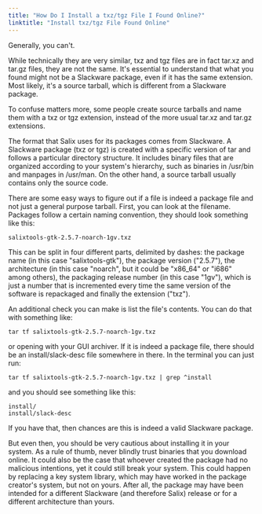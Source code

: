 ```yaml
---
title: "How Do I Install a txz/tgz File I Found Online?"
linktitle: "Install txz/tgz File Found Online"
---
```


Generally, you can't.

While technically they are very similar, txz and tgz files are in fact tar.xz
and tar.gz files, they are not the same. It's essential to understand that what
you found might not be a Slackware package, even if it has the same extension.
Most likely, it's a source tarball, which is different from a Slackware
package.

To confuse matters more, some people create source tarballs and name them with
a txz or tgz extension, instead of the more usual tar.xz and tar.gz extensions.

The format that Salix uses for its packages comes from Slackware. A Slackware
package (txz or tgz) is created with a specific version of tar and follows a
particular directory structure. It includes binary files that are organized
according to your system's hierarchy, such as binaries in /usr/bin and manpages
in /usr/man. On the other hand, a source tarball usually contains only the
source code.

There are some easy ways to figure out if a file is indeed a package file and
not just a general purpose tarball. First, you can look at the filename.
Packages follow a certain naming convention, they should look something like
this:

```
salixtools-gtk-2.5.7-noarch-1gv.txz
```

This can be split in four different parts, delimited by dashes: the package
name (in this case "salixtools-gtk"), the package version ("2.5.7"), the
architecture (in this case "noarch", but it could be "x86_64" or "i686" among
others), the packaging release number (in this case "1gv"), which is
just a number that is incremented every time the same version of the software
is repackaged and finally the extension ("txz").

An additional check you can make is list the file's contents. You can do that with
something like:

```
tar tf salixtools-gtk-2.5.7-noarch-1gv.txz
```

or opening with your GUI archiver. If it is indeed a package file, there should
be an install/slack-desc file somewhere in there. In the terminal you can just
run:

```
tar tf salixtools-gtk-2.5.7-noarch-1gv.txz | grep ^install
```

and you should see something like this:

```
install/
install/slack-desc
```

If you have that, then chances are this is indeed a valid Slackware package.

But even then, you should be very cautious about installing it in your system.
As a rule of thumb, never blindly trust binaries that you download online. It
could also be the case that whoever created the package had no malicious
intentions, yet it could still break your system. This could happen by
replacing a key system library, which may have worked in the package creator's system,
but not on yours. After all, the package may have been intended for a
different Slackware (and therefore Salix) release or for a different
architecture than yours.

